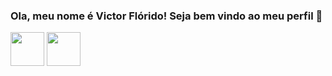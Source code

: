 ### Ola, meu nome é Victor Flórido! Seja bem vindo ao meu perfil 👋

<!--
**Strutf/Strutf** is a ✨ _special_ ✨ repository because its `README.md` (this file) appears on your GitHub profile.

Here are some ideas to get you started:

- 🔭 I’m currently working on ...
- 🌱 I’m currently learning ...
- 👯 I’m looking to collaborate on ...
- 🤔 I’m looking for help with ...
- 💬 Ask me about ...
- 📫 How to reach me: ...
- 😄 Pronouns: ...
- ⚡ Fun fact: ...
-->
<div>
  <a href="https://www.linkedin.com/in/victor-flórido/"><img height="54cm" src="https://img.shields.io/badge/LinkedIn-0077B5?style=for-the-badge&logo=linkedin&logoColor=white"/></a>
  <a href="https://www.behance.net/da6df1be"><img height="54cm" src="https://img.shields.io/badge/-Behance-black?style=for-the-badge&logo=behance&logoColor=white"/></a>
</div>
